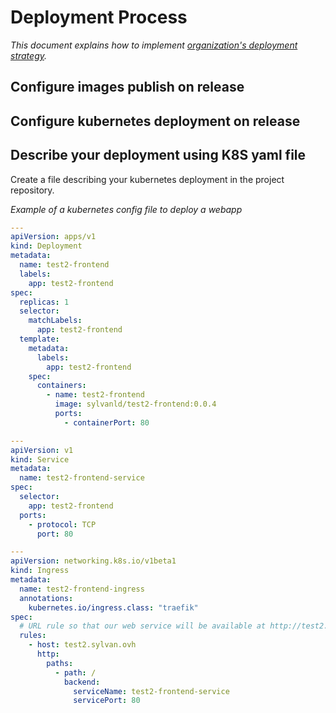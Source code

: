 # Deployment Process

_This document explains how to implement [organization's deployment strategy](./deployment-strategy.md)._

## Configure images publish on release

## Configure kubernetes deployment on release

## Describe your deployment using K8S yaml file

Create a file describing your kubernetes deployment in the project repository.

_Example of a kubernetes config file to deploy a webapp_

```yaml
---
apiVersion: apps/v1
kind: Deployment
metadata:
  name: test2-frontend
  labels:
    app: test2-frontend
spec:
  replicas: 1
  selector:
    matchLabels:
      app: test2-frontend
  template:
    metadata:
      labels:
        app: test2-frontend
    spec:
      containers:
        - name: test2-frontend
          image: sylvanld/test2-frontend:0.0.4
          ports:
            - containerPort: 80

---
apiVersion: v1
kind: Service
metadata:
  name: test2-frontend-service
spec:
  selector:
    app: test2-frontend
  ports:
    - protocol: TCP
      port: 80

---
apiVersion: networking.k8s.io/v1beta1
kind: Ingress
metadata:
  name: test2-frontend-ingress
  annotations:
    kubernetes.io/ingress.class: "traefik"
spec:
  # URL rule so that our web service will be available at http://test2.sylvan.ovh/
  rules:
    - host: test2.sylvan.ovh
      http:
        paths:
          - path: /
            backend:
              serviceName: test2-frontend-service
              servicePort: 80
```
